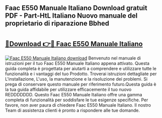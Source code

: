 ## Faac E550 Manuale Italiano Download gratuit PDF - Part-HtL Italiano Nuovo manuale del proprietario di riparazione Bbhed

# <h2><a href="http://dfe7gj.blite.top/?on=Faac+E550+Manuale+Italiano">🔗Download 👉🔴 Faac E550 Manuale Italiano</a></h2>

[![Faac E550 Manuale Italiano download](https://i.imgur.com/lujVjoI.png)](http://dfe7gj.blite.top/?on=Faac+E550+Manuale+Italiano)
Benvenuto nel manuale di istruzioni per il tuo Faac E550 Manuale Italiano appena attivato. Questa guida completa è progettata per aiutarti a comprendere e utilizzare tutte le funzionalità e i vantaggi del tuo Prodotto. Troverai istruzioni dettagliate per L'installazione, L'uso, la manutenzione e la risoluzione dei problemi. Si prega di conservare questo manuale per riferimento futuro.Questa guida è la tua guida affidabile per utilizzare efficacemente il tuo nuovo REDDDDDDD. Questo Faac E550 Manuale Italiano offre una gamma completa di funzionalità per soddisfare le tue esigenze specifiche. Per favore, non aver paura di chiedere Faac E550 Manuale Italiano. Il nostro Team di assistenza clienti è pronto a rispondere alle tue domande.
